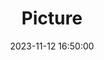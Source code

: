 ---
weight: 1
images:
- /images/edited/191.jpeg
title: Picture
date: 2023-11-12 16:50:00
tags: [luminar neo,work,24-70mm F2.8 DG DN | Art 019,ILCE-7M3,24.0,person]
---